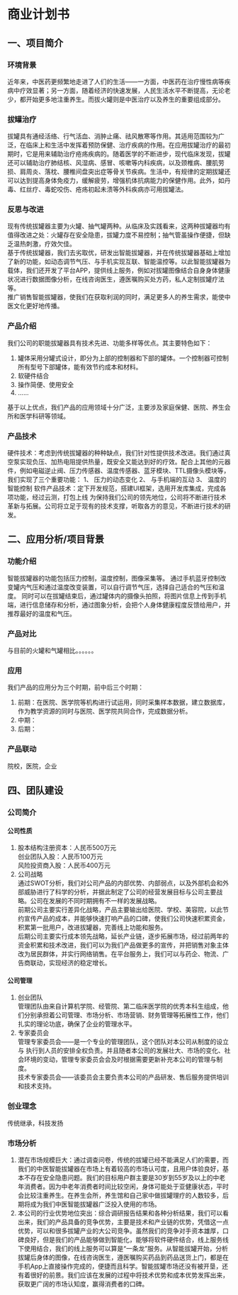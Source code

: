 # 商业计划书

## 一、项目简介
### 环境背景
近年来，中医药更频繁地走进了人们的生活——一方面，中医药在治疗慢性病等疾病中疗效显著；另一方面，随着经济的快速发展，人民生活水平不断提高，无论老少，都开始更多地注重养生。而拔火罐则是中医治疗以及养生的重要组成部分。
### 拔罐治疗
拔罐具有通经活络、行气活血、消肿止痛、祛风散寒等作用。其适用范围较为广泛，在临床上和生活中发挥着预防保健、治疗疾病的作用。在应用拔罐治疗的最初期时，它是用来辅助治疗疮疡疾病的。随着医学的不断进步，现代临床发现，拔罐还可以辅助治疗肺结核、风湿病、感冒、咳嗽等内科疾病，以及颈椎病、腰肌劳损、肩周炎、落枕、腰椎间盘突出症等骨关节疾病。生活中，有规律的定期拔罐还可以达到提高身体免疫力，缓解疲劳，增强机体抗病能力的保健作用。此外，如丹毒、红丝疗、毒蛇咬伤、疮疡初起未溃等外科疾病亦可用拔罐法。
### 反思与改进
现有传统拔罐器主要为火罐、抽气罐两种。从临床及实践看来，这两种拔罐器均有值得改进之处：火罐存在安全隐患，拔罐力度不易控制；抽气管虽操作便捷，但缺乏温热刺激，疗效欠佳。  
基于传统拔罐器，我们去劣取优，研发出智能拔罐器，并在传统拔罐器基础上增加了新的功能，如动态调节气压、与手机实现互联、智能温控等。以此智能拔罐器为载体，我们还开发了平台APP，提供线上服务，例如对拔罐图像结合自身身体健康状况进行数据图像分析，在线咨询医生，遵医嘱购买处方药，私人定制拔罐疗法等。  
推广销售智能拔罐器，使我们在获取利润的同时，满足更多人的养生需求，能使中医文化更好地传播。
### 产品介绍
我们公司的职能拔罐器具有技术先进、功能多样等优点。其主要特色如下：  
1. 罐体采用分罐式设计，即分为上部的控制器和下部的罐体。一个控制器可控制所有型号下部罐体，能有效节约成本和材料。
2. 软硬件结合
3. 操作简便、使用安全
4. ......


基于以上优点，我们产品的应用领域十分广泛，主要涉及家庭保健、医院、养生会所和医学科研等领域。
### 产品技术
硬件技术：考虑到传统拔罐器的种种缺点，我们针对性提供技术改进。我们通过真空泵实现负压、加热电阻提供热量，既安全又能达到好的疗效。配合上其他的元器件，例如电磁逆止阀、压力传感器、温度传感器、蓝牙模块、TTL摄像头模块等，我们实现了三个重要功能：
1、	压力的动态变化
2、	与手机端的互动
3、	温度的智能控制
软件产品技术：定下开发规范，搭建UI框架，选用开发库集成，完成各项功能，经过云测，打包上线
为保持我们公司的领先地位，公司将不断进行技术革新与拓展。公司将立足于现有的技术支撑，听取各方的意见，不断进行技术的研发。

## 二、应用分析/项目背景
### 功能介绍
智能拔罐器的功能包括压力控制，温度控制，图像采集等。
通过手机蓝牙控制改变罐内气压和通过温度改变装置，可以自行调节气压，选择自己适合的气压和温度。
同时可以在拔罐结束后，通过罐体内的摄像头拍照，将图片信息上传到手机端，进行信息储存和分析，通过图象分析，会把个人身体健康程度反馈给用户，并推荐最好的温度和气压。
### 产品对比
与目前的火罐和气罐相比。。。。。。
### 应用
我们产品的应用分为三个时期，前中后三个时期：
1. 前期：在医院、医学院等机构进行试运用，同时采集样本数据，建立数据库，作为教学资源的同时与医院、医学院共同合作，完成数据分析。
2. 中期：
3. 后期：
### 产品联动
院校，医院，企业


## 四、团队建设
### 公司简介
#### 公司性质
1. 股本结构注册资本：人民币500万元  
   创业团队入股：人民币100万元  
   风险投资商入股：人民币400万元
2. 公司战略  
   通过SWOT分析，我们对公司产品的内部优势、内部弱点，以及外部机会和外部威胁进行了科学的分析，并据此制定了公司的经营发展目标与公司主要战略。公司在发展的不同时期拥有不一样的发展战略。  
   前期公司主要实行差异化战略，产品主要输出给医院、学校、美容院，以此节约宣传产品的成本，并能够快速打响产品的口碑，使我们公司快速积累资金，积累第一批用户，改进拔罐器，完善线上功能和服务。  
   后期公司主要实行成本领先战略，延长产业链，逐步拓展市场，经过前两年的资金积累和技术改进，我们可以为我们产品做更多的宣传，并把销售对象主体改为居民群体，并实行网络销售。在平台服务上，我们可以与药企、物流、广告商联动，实现经济的稳定增长。

#### 公司管理
1. 创业团队  
   管理团队由来自计算机学院、经管院、第二临床医学院的优秀本科生组成，他们分别承担着公司管理、市场分析、市场营销、财务管理等拓展性工作，他们扎实的理论功底，确保了企业的管理水平。
2. 专家委员会  
   管理专家委员会——是一个专业的管理团队，这个团队对本公司从制度的设立与 执行到人员的安排全权负责。并且随者本公司的发展壮大、市场的变化、社会环境的变动，管理专家委员会会及时根据需要更新补充本公司的管理与制度。  
   技术专家委员会——该委员会主要负责本公司的产品研发、售后服务提供培训和技术支持。

### 创业理念  
传统继承，科技发扬

### 市场分析
1. 潜在市场规模巨大：通过调查问卷，传统的拔罐已经不能满足人们的需要，而我们的中医智能拔罐器在市场上有着较高的市场认可度，且用户体验良好，基本不存在安全隐患问题。我们的目标用户群主要是30岁到55岁及以上的中老年消费者。因为中老年消费者时间比较空闲，身体可能处于亚健康状态，平时会比较注重养生。在养生会所，养生馆和自己家中做拔罐理疗的人数较多，后期将成为我们中医智能拔罐器广泛投入使用的市场。
2. 本公司的行业优势地位突出：综合调研报告结果和各种分析结果，我们可以看出来，我们的产品具备的竞争优势，主要是技术和产业链的优势，凭借这一点优势，可以和很多拔罐产业的大公司竞争。虽然我们的竞争对手资本雄厚，口碑良好，但是我们的产品能够做到智能化，能够将软件硬件结合，线上服务线下使用结合，我们的线上服务可以算是“一条龙”服务。从智能拔罐开始，分析拔罐后身体的图像，在线咨询医生，遵医嘱购买药品到药品送货上门，都是在手机App上直接操作完成的，便捷而且科学。智能拔罐市场还没有被开垦，还有着很好的前景。我们应该在发展的过程中将技术优势和成本优势发挥出来，获取更广阔的市场认知度，赢得消费者的口碑。

### 